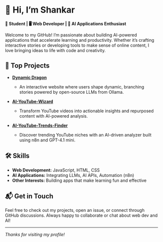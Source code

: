 # 👋 Hi, I’m Shankar

**🌱 Student | 🖥️ Web Developer | 🤖 AI Applications Enthusiast**

Welcome to my GitHub! I’m passionate about building AI-powered applications that accelerate learning and productivity. Whether it’s crafting interactive stories or developing tools to make sense of online content, I love bringing ideas to life with code and creativity.

## 🚀 Top Projects

- **[Dynamic Dragon](https://github.com/ShankarK2009/Dynamic_Dragon)**
  - An interactive website where users shape dynamic, branching stories powered by open-source LLMs from Ollama.

- **[AI-YouTube-Wizard](https://github.com/ShankarK2009/AI-YouTube-Wizard)**
  - Transform YouTube videos into actionable insights and repurposed content with AI-powered analysis.

- **[AI-YouTube-Trends-Finder](https://github.com/ShankarK2009/AI-YouTube-Trends-Finder)**
  - Discover trending YouTube niches with an AI-driven analyzer built using n8n and GPT-4.1 mini.

## 🛠️ Skills

- **Web Development:** JavaScript, HTML, CSS
- **AI Applications:** Integrating LLMs, AI APIs, Automation (n8n)
- **Other Interests:** Building apps that make learning fun and effective

## 📬 Get in Touch

Feel free to check out my projects, open an issue, or connect through GitHub discussions. Always happy to collaborate or chat about web dev and AI!

---

_Thanks for visiting my profile!_

